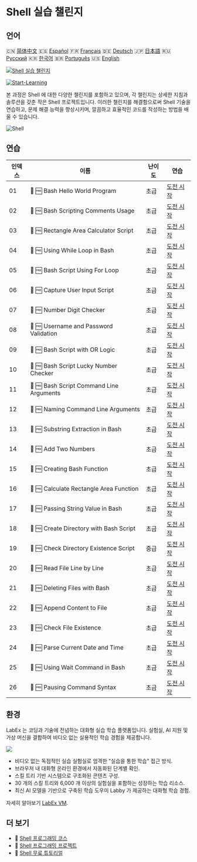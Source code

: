 # Shell 실습 챌린지

## 언어

🇨🇳 [简体中文](README_zh.md) 🇪🇸 [Español](README_es.md) 🇫🇷 [Français](README_fr.md) 🇩🇪 [Deutsch](README_de.md) 🇯🇵 [日本語](README_ja.md) 🇷🇺 [Русский](README_ru.md) 🇰🇷 [한국어](README_ko.md) 🇧🇷 [Português](README_pt.md) 🇺🇸 [English](README.md) 

[![Shell 실습 챌린지](https://cover-creator.labex.io/shell-practice-challenges.png?lang=ko)](https://labex.io/ko/courses/shell-practice-challenges)

[![Start-Learning](https://img.shields.io/badge/Start-Learning-whitesmoke?style=for-the-badge)](https://labex.io/ko/courses/shell-practice-challenges)

본 과정은 Shell 에 대한 다양한 챌린지를 포함하고 있으며, 각 챌린지는 상세한 지침과 솔루션을 갖춘 작은 Shell 프로젝트입니다. 이러한 챌린지를 해결함으로써 Shell 기술을 연습하고, 문제 해결 능력을 향상시키며, 깔끔하고 효율적인 코드를 작성하는 방법을 배울 수 있습니다.

![Shell](https://img.shields.io/badge/Shell-whitesmoke?style=for-the-badge&logo=shell)


## 연습

|   인덱스 | 이름                                     | 난이도   | 연습                                                                                                             |
|----------|------------------------------------------|----------|------------------------------------------------------------------------------------------------------------------|
|       01 | 🎯 🆓 Bash Hello World Program           | 초급     | <a target='_blank' href='https://labex.io/ko/labs/linux-bash-hello-world-program-387351'>도전 시작</a>           |
|       02 | 🎯 🆓 Bash Scripting Comments Usage      | 초급     | <a target='_blank' href='https://labex.io/ko/labs/shell-bash-scripting-comments-usage-387353'>도전 시작</a>      |
|       03 | 🎯 🆓 Rectangle Area Calculator Script   | 초급     | <a target='_blank' href='https://labex.io/ko/labs/shell-rectangle-area-calculator-script-387354'>도전 시작</a>   |
|       04 | 🎯 🆓 Using While Loop in Bash           | 초급     | <a target='_blank' href='https://labex.io/ko/labs/shell-using-while-loop-in-bash-387355'>도전 시작</a>           |
|       05 | 🎯 🆓 Bash Script Using For Loop         | 초급     | <a target='_blank' href='https://labex.io/ko/labs/shell-bash-script-using-for-loop-387356'>도전 시작</a>         |
|       06 | 🎯 🆓 Capture User Input Script          | 초급     | <a target='_blank' href='https://labex.io/ko/labs/shell-capture-user-input-script-387357'>도전 시작</a>          |
|       07 | 🎯 🆓 Number Digit Checker               | 초급     | <a target='_blank' href='https://labex.io/ko/labs/shell-number-digit-checker-387358'>도전 시작</a>               |
|       08 | 🎯 🆓 Username and Password Validation   | 초급     | <a target='_blank' href='https://labex.io/ko/labs/shell-username-and-password-validation-387359'>도전 시작</a>   |
|       09 | 🎯 🆓 Bash Script with OR Logic          | 초급     | <a target='_blank' href='https://labex.io/ko/labs/shell-bash-script-with-or-logic-387360'>도전 시작</a>          |
|       10 | 🎯 🆓 Bash Script Lucky Number Checker   | 초급     | <a target='_blank' href='https://labex.io/ko/labs/shell-bash-script-lucky-number-checker-387361'>도전 시작</a>   |
|       11 | 🎯 🆓 Bash Script Command Line Arguments | 초급     | <a target='_blank' href='https://labex.io/ko/labs/shell-bash-script-command-line-arguments-387363'>도전 시작</a> |
|       12 | 🎯 🆓 Naming Command Line Arguments      | 초급     | <a target='_blank' href='https://labex.io/ko/labs/shell-naming-command-line-arguments-387364'>도전 시작</a>      |
|       13 | 🎯 🆓 Substring Extraction in Bash       | 초급     | <a target='_blank' href='https://labex.io/ko/labs/shell-substring-extraction-in-bash-387366'>도전 시작</a>       |
|       14 | 🎯 🆓 Add Two Numbers                    | 초급     | <a target='_blank' href='https://labex.io/ko/labs/shell-add-two-numbers-387367'>도전 시작</a>                    |
|       15 | 🎯 🆓 Creating Bash Function             | 초급     | <a target='_blank' href='https://labex.io/ko/labs/shell-creating-bash-function-387368'>도전 시작</a>             |
|       16 | 🎯 🆓 Calculate Rectangle Area Function  | 초급     | <a target='_blank' href='https://labex.io/ko/labs/shell-calculate-rectangle-area-function-387369'>도전 시작</a>  |
|       17 | 🎯 🆓 Passing String Value in Bash       | 초급     | <a target='_blank' href='https://labex.io/ko/labs/shell-passing-string-value-in-bash-387370'>도전 시작</a>       |
|       18 | 🎯 🆓 Create Directory with Bash Script  | 초급     | <a target='_blank' href='https://labex.io/ko/labs/shell-create-directory-with-bash-script-387371'>도전 시작</a>  |
|       19 | 🎯 🆓 Check Directory Existence Script   | 중급     | <a target='_blank' href='https://labex.io/ko/labs/shell-check-directory-existence-script-387372'>도전 시작</a>   |
|       20 | 🎯 🆓 Read File Line by Line             | 초급     | <a target='_blank' href='https://labex.io/ko/labs/shell-read-file-line-by-line-387373'>도전 시작</a>             |
|       21 | 🎯 🆓 Deleting Files with Bash           | 초급     | <a target='_blank' href='https://labex.io/ko/labs/shell-deleting-files-with-bash-387374'>도전 시작</a>           |
|       22 | 🎯 🆓 Append Content to File             | 초급     | <a target='_blank' href='https://labex.io/ko/labs/shell-append-content-to-file-387375'>도전 시작</a>             |
|       23 | 🎯 🆓 Check File Existence               | 초급     | <a target='_blank' href='https://labex.io/ko/labs/shell-check-file-existence-387376'>도전 시작</a>               |
|       24 | 🎯 🆓 Parse Current Date and Time        | 초급     | <a target='_blank' href='https://labex.io/ko/labs/shell-parse-current-date-and-time-387377'>도전 시작</a>        |
|       25 | 🎯 🆓 Using Wait Command in Bash         | 초급     | <a target='_blank' href='https://labex.io/ko/labs/shell-using-wait-command-in-bash-387378'>도전 시작</a>         |
|       26 | 🎯 🆓 Pausing Command Syntax             | 초급     | <a target='_blank' href='https://labex.io/ko/labs/shell-pausing-command-syntax-387379'>도전 시작</a>             |

## 환경

LabEx 는 코딩과 기술에 전념하는 대화형 실습 학습 플랫폼입니다. 실험실, AI 지원 및 가상 머신을 결합하여 비디오 없는 실용적인 학습 경험을 제공합니다.

![](https://tutorial-screenshot.getvm.io/images/vm-1725247253.png)

- 비디오 없는 독점적인 실습 실험실로 엄격한 "실습을 통한 학습" 접근 방식.
- 브라우저 내 대화형 온라인 환경에서 자동화된 단계별 확인.
- 스킬 트리 기반 시스템으로 구조화된 콘텐츠 구성.
- 30 개의 스킬 트리와 6,000 개 이상의 실험실을 포함하는 성장하는 학습 리소스.
- 최신 AI 모델을 기반으로 구축된 학습 도우미 Labby 가 제공하는 대화형 학습 경험.

자세히 알아보기 [LabEx VM](https://support.labex.io/using-labex/virtual-machine).

## 더 보기

- 🔗 [Shell 프로그래밍 코스](https://github.com/labex-labs/awesome-programming-courses)
- 🔗 [Shell 프로그래밍 프로젝트](https://github.com/labex-labs/awesome-programming-projects)
- 🔗 [Shell 무료 튜토리얼](https://github.com/labex-labs/shell-free-tutorials)

